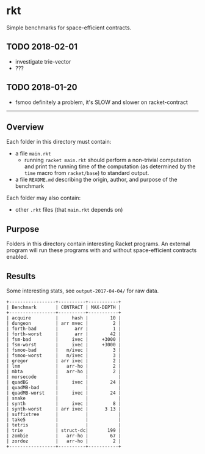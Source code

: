 rkt
===

Simple benchmarks for space-efficient contracts.

## TODO 2018-02-01
- investigate trie-vector
- ???

## TODO 2018-01-20
- fsmoo definitely a problem, it's SLOW and slower on racket-contract


- - -

## Overview

Each folder in this directory must contain:
- a file `main.rkt`
  - running `racket main.rkt` should perform a non-trivial computation
    and print the running time of the computation (as determined by the `time`
    macro from `racket/base`) to standard output.
- a file `README.md` describing the origin, author, and purpose of the benchmark

Each folder may also contain:
- other `.rkt` files (that `main.rkt` depends on)

## Purpose

Folders in this directory contain interesting Racket programs.
An external program will run these programs with and without space-efficient
 contracts enabled.


## Results

Some interesting stats, see `output-2017-04-04/` for raw data.

```
+-----------------+----------+-----------+
| Benchmark       | CONTRACT | MAX-DEPTH |
+-----------------+----------+-----------+
| acquire         |     hash |        10 |
| dungeon         | arr mvec |         2 |
| forth-bad       |      arr |         1 |
| forth-worst     |      arr |        42 |
| fsm-bad         |     ivec |     +3000 |
| fsm-worst       |     ivec |     +3000 |
| fsmoo-bad       |   m/ivec |         3 |
| fsmoo-worst     |   m/ivec |         3 |
| gregor          | arr ivec |         2 |
| lnm             |   arr-ho |         2 |
| mbta            |   arr-ho |         2 |
| morsecode       |          |           |
| quadBG          |     ivec |        24 |
| quadMB-bad      |          |           |
| quadMB-worst    |     ivec |        24 |
| snake           |          |           |
| synth           |     ivec |         8 |
| synth-worst     | arr ivec |      3 13 |
| suffixtree      |          |           |
| take5           |          |           |
| tetris          |          |           |
| trie            | struct-dc|       199 |
| zombie          |   arr-ho |        67 |
| zordoz          |   arr-ho |         2 |
+-----------------+----------+-----------+
```
